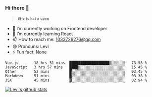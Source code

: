 ### Hi there 👋

> 𝕷𝖎𝖋𝖊 𝖎𝖘 𝖇𝖚𝖙 𝖆 𝖘𝖕𝖆𝖓

- 🔭 I’m currently working on Frontend developer
- 🌱 I’m currently learning React
- 📫 How to reach me: 1033729276@qq.com
- 😄 Pronouns: Levi
- ⚡ Fun fact: None


<!--START_SECTION:waka-->
```text
Vue.js       18 hrs 51 mins  ██████████████████▒░░░░░░   73.58 % 
JavaScript   3 hrs 57 mins   ████░░░░░░░░░░░░░░░░░░░░░   15.45 % 
Other        52 mins         █░░░░░░░░░░░░░░░░░░░░░░░░   03.45 % 
Markdown     51 mins         █░░░░░░░░░░░░░░░░░░░░░░░░   03.38 % 
JSX          45 mins         ▓░░░░░░░░░░░░░░░░░░░░░░░░   02.94 % 
```
<!--END_SECTION:waka-->


[![Levi's github stats](https://github-readme-stats.vercel.app/api?username=chaossssss)](https://github.com/anuraghazra/github-readme-stats)